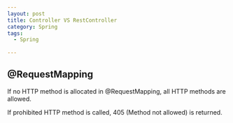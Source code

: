 ```yaml
---
layout: post
title: Controller VS RestController
category: Spring
tags:
  - Spring
  
---
```

## @RequestMapping

If no HTTP method is allocated in @RequestMapping, all HTTP methods are allowed.

If prohibited HTTP method is called, 405 (Method not allowed) is returned.









